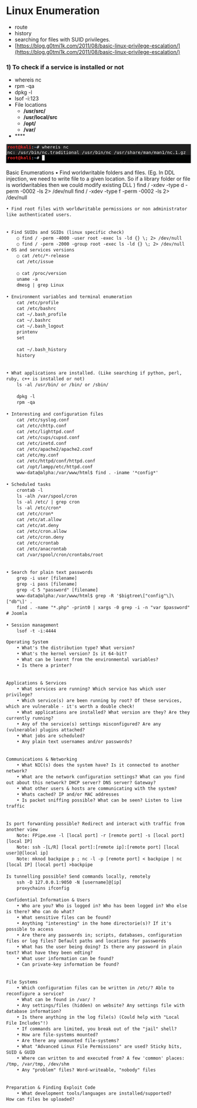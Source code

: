 # Linux Enumeration

* route
* history
* searching for files with SUID privileges.
* [https://blog.g0tmi1k.com/2011/08/basic-linux-privilege-escalation/](https://blog.g0tmi1k.com/2011/08/basic-linux-privilege-escalation/)

### 1\) To check if a service is installed or not

* whereis nc
* rpm -qa
* dpkg -l
* lsof -i:123
* File locations
  *  **/usr/src/**
  *  **/usr/local/src**
  *  **/opt/**
  *  **/var/**
* \*\*\*\*

![whereis](../../.gitbook/assets/image%20%2876%29.png)



Basic Enumerations • Find worldwritable folders and files. \(Eg. In DDL injection, we need to write file to a given location. So if a library folder or file is worldwritables then we could modify existing DLL \) find / -xdev -type d -perm -0002 -ls 2&gt; /dev/null find / -xdev -type f -perm -0002 -ls 2&gt; /dev/null

```text
• Find root files with worldwritable permissions or non administrator like authenticated users.


• Find SUIDs and SGIDs (linux specific check)
    ○ find / -perm -4000 -user root -exec ls -ld {} \; 2> /dev/null
    ○ find / -perm -2000 -group root -exec ls -ld {} \; 2> /dev/null
• OS and services versions
    ○ cat /etc/*-release
    cat /etc/issue

    ○ cat /proc/version
    uname -a
    dmesg | grep Linux 

• Environment variables and terminal enumeration
    cat /etc/profile
    cat /etc/bashrc
    cat ~/.bash_profile
    cat ~/.bashrc
    cat ~/.bash_logout
    printenv
    set

    cat ~/.bash_history
    history


• What applications are installed. (Like searching if python, perl, ruby, c++ is installed or not)
    ls -al /usr/bin/ or /bin/ or /sbin/

    dpkg -l
    rpm -qa

• Interesting and configuration files
    cat /etc/syslog.conf
    cat /etc/chttp.conf
    cat /etc/lighttpd.conf
    cat /etc/cups/cupsd.conf
    cat /etc/inetd.conf
    cat /etc/apache2/apache2.conf
    cat /etc/my.conf
    cat /etc/httpd/conf/httpd.conf
    cat /opt/lampp/etc/httpd.conf
    www-data@alpha:/var/www/html$ find . -iname '*config*'

• Scheduled tasks
    crontab -l
    ls -alh /var/spool/cron
    ls -al /etc/ | grep cron
    ls -al /etc/cron*
    cat /etc/cron*
    cat /etc/at.allow
    cat /etc/at.deny
    cat /etc/cron.allow
    cat /etc/cron.deny
    cat /etc/crontab
    cat /etc/anacrontab
    cat /var/spool/cron/crontabs/root


• Search for plain text passwords
    grep -i user [filename]
    grep -i pass [filename]
    grep -C 5 "password" [filename]
    www-data@alpha:/var/www/html$ grep -R '$bigtree\["config"\]\["db"\]' .
    find . -name "*.php" -print0 | xargs -0 grep -i -n "var $password"   # Joomla

• Session management
    lsof -t -i:4444
```

```text
Operating System
	• What's the distribution type? What version?
	• What's the kernel version? Is it 64-bit?
	• What can be learnt from the environmental variables?
	• Is there a printer?


Applications & Services
	• What services are running? Which service has which user privilege?
	• Which service(s) are been running by root? Of these services, which are vulnerable - it's worth a double check!
	• What applications are installed? What version are they? Are they currently running?
	• Any of the service(s) settings misconfigured? Are any (vulnerable) plugins attached?
	• What jobs are scheduled?
	• Any plain text usernames and/or passwords?


Communications & Networking
	• What NIC(s) does the system have? Is it connected to another network?
	• What are the network configuration settings? What can you find out about this network? DHCP server? DNS server? Gateway?
	• What other users & hosts are communicating with the system?
	• Whats cached? IP and/or MAC addresses
	• Is packet sniffing possible? What can be seen? Listen to live traffic
	
	
Is port forwarding possible? Redirect and interact with traffic from another view
	Note: FPipe.exe -l [local port] -r [remote port] -s [local port] [local IP]
	Note: ssh -[L/R] [local port]:[remote ip]:[remote port] [local user]@[local ip]
	Note: mknod backpipe p ; nc -l -p [remote port] < backpipe | nc [local IP] [local port] >backpipe
	
Is tunnelling possible? Send commands locally, remotely
	ssh -D 127.0.0.1:9050 -N [username]@[ip]
	proxychains ifconfig

Confidential Information & Users
	• Who are you? Who is logged in? Who has been logged in? Who else is there? Who can do what?
	• What sensitive files can be found?
	• Anything "interesting" in the home directorie(s)? If it's possible to access
	• Are there any passwords in; scripts, databases, configuration files or log files? Default paths and locations for passwords
	• What has the user being doing? Is there any password in plain text? What have they been edting?
	• What user information can be found?
	• Can private-key information be found?
	
	
File Systems
	• Which configuration files can be written in /etc/? Able to reconfigure a service?
	• What can be found in /var/ ?
	• Any settings/files (hidden) on website? Any settings file with database information?
	• Is there anything in the log file(s) (Could help with "Local File Includes"!)
	• If commands are limited, you break out of the "jail" shell?
	• How are file-systems mounted?
	• Are there any unmounted file-systems?
	• What "Advanced Linux File Permissions" are used? Sticky bits, SUID & GUID
	• Where can written to and executed from? A few 'common' places: /tmp, /var/tmp, /dev/shm
	• Any "problem" files? Word-writeable, "nobody" files


Preparation & Finding Exploit Code
	• What development tools/languages are installed/supported?
How can files be uploaded?
```

